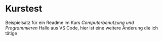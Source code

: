 # Kurstest
Beispielsatz für ein Readme im Kurs *Computerbenutzung und Programmieren*
Hallo aus VS Code, hier ist eine weitere Änderung die ich tätige 